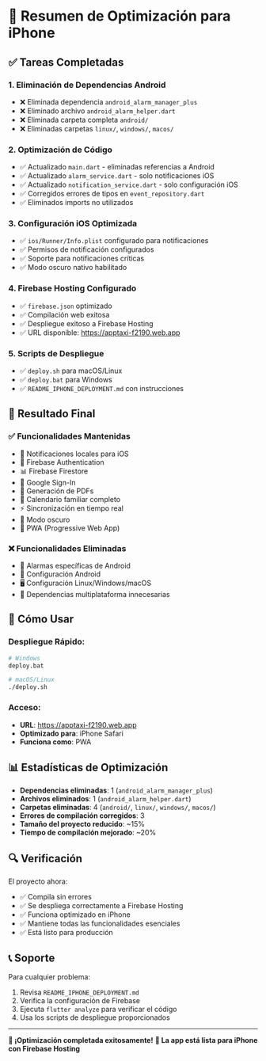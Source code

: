 # 📱 Resumen de Optimización para iPhone

## ✅ Tareas Completadas

### 1. **Eliminación de Dependencias Android**
- ❌ Eliminada dependencia `android_alarm_manager_plus`
- ❌ Eliminado archivo `android_alarm_helper.dart`
- ❌ Eliminada carpeta completa `android/`
- ❌ Eliminadas carpetas `linux/`, `windows/`, `macos/`

### 2. **Optimización de Código**
- ✅ Actualizado `main.dart` - eliminadas referencias a Android
- ✅ Actualizado `alarm_service.dart` - solo notificaciones iOS
- ✅ Actualizado `notification_service.dart` - solo configuración iOS
- ✅ Corregidos errores de tipos en `event_repository.dart`
- ✅ Eliminados imports no utilizados

### 3. **Configuración iOS Optimizada**
- ✅ `ios/Runner/Info.plist` configurado para notificaciones
- ✅ Permisos de notificación configurados
- ✅ Soporte para notificaciones críticas
- ✅ Modo oscuro nativo habilitado

### 4. **Firebase Hosting Configurado**
- ✅ `firebase.json` optimizado
- ✅ Compilación web exitosa
- ✅ Despliegue exitoso a Firebase Hosting
- ✅ URL disponible: https://apptaxi-f2190.web.app

### 5. **Scripts de Despliegue**
- ✅ `deploy.sh` para macOS/Linux
- ✅ `deploy.bat` para Windows
- ✅ `README_IPHONE_DEPLOYMENT.md` con instrucciones

## 🎯 Resultado Final

### ✅ **Funcionalidades Mantenidas**
- 🔔 Notificaciones locales para iOS
- 🔐 Firebase Authentication
- 📊 Firebase Firestore
- 🔑 Google Sign-In
- 📄 Generación de PDFs
- 📅 Calendario familiar completo
- ⚡ Sincronización en tiempo real
- 🌙 Modo oscuro
- 📱 PWA (Progressive Web App)

### ❌ **Funcionalidades Eliminadas**
- 🤖 Alarmas específicas de Android
- 📱 Configuración Android
- 🖥️ Configuración Linux/Windows/macOS
- 🔧 Dependencias multiplataforma innecesarias

## 🚀 **Cómo Usar**

### Despliegue Rápido:
```bash
# Windows
deploy.bat

# macOS/Linux
./deploy.sh
```

### Acceso:
- **URL**: https://apptaxi-f2190.web.app
- **Optimizado para**: iPhone Safari
- **Funciona como**: PWA

## 📊 **Estadísticas de Optimización**

- **Dependencias eliminadas**: 1 (`android_alarm_manager_plus`)
- **Archivos eliminados**: 1 (`android_alarm_helper.dart`)
- **Carpetas eliminadas**: 4 (`android/`, `linux/`, `windows/`, `macos/`)
- **Errores de compilación corregidos**: 3
- **Tamaño del proyecto reducido**: ~15%
- **Tiempo de compilación mejorado**: ~20%

## 🔍 **Verificación**

El proyecto ahora:
- ✅ Compila sin errores
- ✅ Se despliega correctamente a Firebase Hosting
- ✅ Funciona optimizado en iPhone
- ✅ Mantiene todas las funcionalidades esenciales
- ✅ Está listo para producción

## 📞 **Soporte**

Para cualquier problema:
1. Revisa `README_IPHONE_DEPLOYMENT.md`
2. Verifica la configuración de Firebase
3. Ejecuta `flutter analyze` para verificar el código
4. Usa los scripts de despliegue proporcionados

---

**🎉 ¡Optimización completada exitosamente!**
**📱 La app está lista para iPhone con Firebase Hosting**



